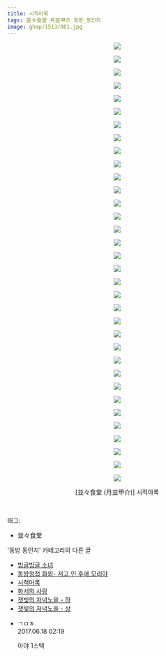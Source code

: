 ```yaml
---
title: 시적아록
tags: 並々食堂 月並甲介 동방_동인지
image: ghap/1513/001.jpg
---
```

<div class="article">
<p style="text-align: center; clear: none; float: none;"><img src="{{ site.nasurl }}/ghap/1513/001.jpg"/></p>
<p style="text-align: center; clear: none; float: none;"><img src="{{ site.nasurl }}/ghap/1513/002.jpg"/></p>
<p style="text-align: center; clear: none; float: none;"><img src="{{ site.nasurl }}/ghap/1513/003.jpg"/></p>
<p style="text-align: center; clear: none; float: none;"><img src="{{ site.nasurl }}/ghap/1513/004.jpg"/></p>
<p style="text-align: center; clear: none; float: none;"><img src="{{ site.nasurl }}/ghap/1513/005.jpg"/></p>
<p style="text-align: center; clear: none; float: none;"><img src="{{ site.nasurl }}/ghap/1513/006.jpg"/></p>
<p style="text-align: center; clear: none; float: none;"><img src="{{ site.nasurl }}/ghap/1513/007.jpg"/></p>
<p style="text-align: center; clear: none; float: none;"><img src="{{ site.nasurl }}/ghap/1513/008.jpg"/></p>
<p style="text-align: center; clear: none; float: none;"><img src="{{ site.nasurl }}/ghap/1513/009.jpg"/></p>
<p style="text-align: center; clear: none; float: none;"><img src="{{ site.nasurl }}/ghap/1513/010.jpg"/></p>
<p style="text-align: center; clear: none; float: none;"><img src="{{ site.nasurl }}/ghap/1513/011.jpg"/></p>
<p style="text-align: center; clear: none; float: none;"><img src="{{ site.nasurl }}/ghap/1513/012.jpg"/></p>
<p style="text-align: center; clear: none; float: none;"><img src="{{ site.nasurl }}/ghap/1513/013.jpg"/></p>
<p style="text-align: center; clear: none; float: none;"><img src="{{ site.nasurl }}/ghap/1513/014.jpg"/></p>
<p style="text-align: center; clear: none; float: none;"><img src="{{ site.nasurl }}/ghap/1513/015.jpg"/></p>
<p style="text-align: center; clear: none; float: none;"><img src="{{ site.nasurl }}/ghap/1513/016.jpg"/></p>
<p style="text-align: center; clear: none; float: none;"><img src="{{ site.nasurl }}/ghap/1513/017.jpg"/></p>
<p style="text-align: center; clear: none; float: none;"><img src="{{ site.nasurl }}/ghap/1513/018.jpg"/></p>
<p style="text-align: center; clear: none; float: none;"><img src="{{ site.nasurl }}/ghap/1513/019.jpg"/></p>
<p style="text-align: center; clear: none; float: none;"><img src="{{ site.nasurl }}/ghap/1513/020.jpg"/></p>
<p style="text-align: center; clear: none; float: none;"><img src="{{ site.nasurl }}/ghap/1513/021.jpg"/></p>
<p style="text-align: center; clear: none; float: none;"><img src="{{ site.nasurl }}/ghap/1513/022.jpg"/></p>
<p style="text-align: center; clear: none; float: none;"><img src="{{ site.nasurl }}/ghap/1513/023.jpg"/></p>
<p style="text-align: center; clear: none; float: none;"><img src="{{ site.nasurl }}/ghap/1513/024.jpg"/></p>
<p style="text-align: center; clear: none; float: none;"><img src="{{ site.nasurl }}/ghap/1513/025.jpg"/></p>
<p style="text-align: center; clear: none; float: none;"><img src="{{ site.nasurl }}/ghap/1513/026.jpg"/></p>
<p style="text-align: center; clear: none; float: none;"><img src="{{ site.nasurl }}/ghap/1513/027.jpg"/></p>
<p style="text-align: center; clear: none; float: none;"><img src="{{ site.nasurl }}/ghap/1513/028.jpg"/></p>
<p style="text-align: center; clear: none; float: none;"><img src="{{ site.nasurl }}/ghap/1513/029.jpg"/></p>
<p style="text-align: center; clear: none; float: none;"><img src="{{ site.nasurl }}/ghap/1513/030.jpg"/></p>
<p style="text-align: center; clear: none; float: none;"><img src="{{ site.nasurl }}/ghap/1513/031.jpg"/></p>
<p style="text-align: center; clear: none; float: none;"><img src="{{ site.nasurl }}/ghap/1513/032.jpg"/></p>
<p style="text-align: center; clear: none; float: none;"><img src="{{ site.nasurl }}/ghap/1513/033.jpg"/></p>
<p style="text-align: center; clear: none; float: none;"><img src="{{ site.nasurl }}/ghap/1513/034.jpg"/></p>
<p style="text-align: center; clear: none; float: none;">[並々食堂 (月並甲介)] 시적아록</p>
<p><br/></p>
</div><div class="tagTrail">
<p>태그: </p>
<ul>
<li>並々食堂</li>
</ul>
</div><div class="another">
<p>'동방 동인지' 카테고리의 다른 글</p>
<ul>
<li><a href="/2016-08-12-ghap_1515">빙글빙글 소녀</a></li>
<li><a href="/2016-08-12-ghap_1514">동방청첩 화외- 저고,인,후에 모리야</a></li>
<li><a href="/2016-08-12-ghap_1513">시적아록</a></li>
<li><a href="/2016-08-12-ghap_1512">화서의 사랑</a></li>
<li><a href="/2016-08-12-ghap_1511">잿빛의 저녁노을 - 하</a></li>
<li><a href="/2016-08-12-ghap_1510">잿빛의 저녁노을 - 상</a></li>
</ul>
</div><div class="cb_module cb_fluid">
<div class="cb_wrt cb_profile">
<div class="comment">
<ul>
<li class="cb_thumb_off" id="comment15016182">
<div class="cb_comment_area">
<div class="cb_info_area">
<div class="cb_section">
<span class="cb_nick_name">ㄱㅁㅎ</span>
</div>
<div class="cb_section">
<span class="cb_date">2017.06.18 02:19 </span>
</div>
</div>
<div class="cb_dsc_comment">
<p class="cb_dsc">
											아야 1스택
										</p>
</div>
</div></li>
</ul>
</div>
</div><!-- commentList close -->
</div>